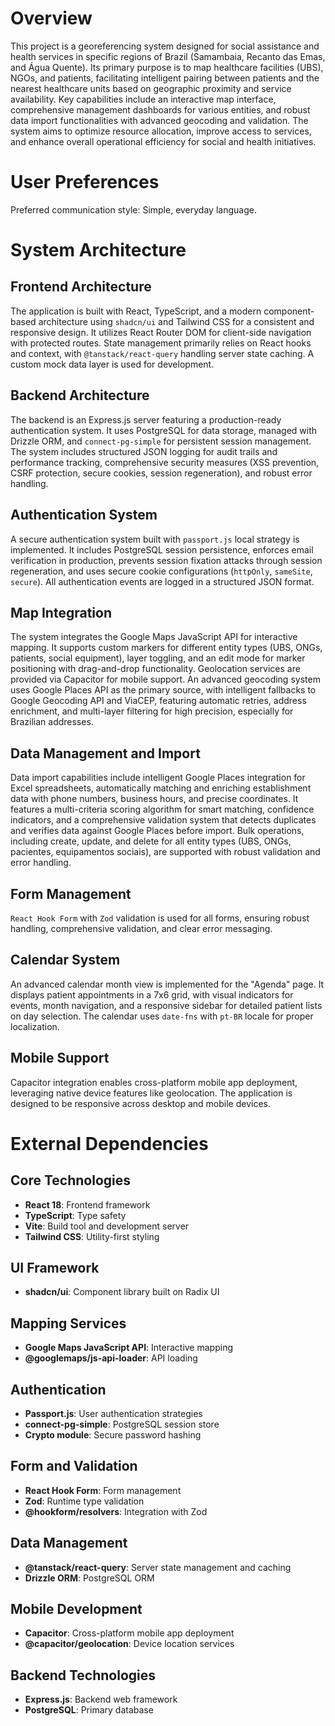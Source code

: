 # Overview

This project is a georeferencing system designed for social assistance and health services in specific regions of Brazil (Samambaia, Recanto das Emas, and Água Quente). Its primary purpose is to map healthcare facilities (UBS), NGOs, and patients, facilitating intelligent pairing between patients and the nearest healthcare units based on geographic proximity and service availability. Key capabilities include an interactive map interface, comprehensive management dashboards for various entities, and robust data import functionalities with advanced geocoding and validation. The system aims to optimize resource allocation, improve access to services, and enhance overall operational efficiency for social and health initiatives.

# User Preferences

Preferred communication style: Simple, everyday language.

# System Architecture

## Frontend Architecture
The application is built with React, TypeScript, and a modern component-based architecture using `shadcn/ui` and Tailwind CSS for a consistent and responsive design. It utilizes React Router DOM for client-side navigation with protected routes. State management primarily relies on React hooks and context, with `@tanstack/react-query` handling server state caching. A custom mock data layer is used for development.

## Backend Architecture
The backend is an Express.js server featuring a production-ready authentication system. It uses PostgreSQL for data storage, managed with Drizzle ORM, and `connect-pg-simple` for persistent session management. The system includes structured JSON logging for audit trails and performance tracking, comprehensive security measures (XSS prevention, CSRF protection, secure cookies, session regeneration), and robust error handling.

## Authentication System
A secure authentication system built with `passport.js` local strategy is implemented. It includes PostgreSQL session persistence, enforces email verification in production, prevents session fixation attacks through session regeneration, and uses secure cookie configurations (`httpOnly`, `sameSite`, `secure`). All authentication events are logged in a structured JSON format.

## Map Integration
The system integrates the Google Maps JavaScript API for interactive mapping. It supports custom markers for different entity types (UBS, ONGs, patients, social equipment), layer toggling, and an edit mode for marker positioning with drag-and-drop functionality. Geolocation services are provided via Capacitor for mobile support. An advanced geocoding system uses Google Places API as the primary source, with intelligent fallbacks to Google Geocoding API and ViaCEP, featuring automatic retries, address enrichment, and multi-layer filtering for high precision, especially for Brazilian addresses.

## Data Management and Import
Data import capabilities include intelligent Google Places integration for Excel spreadsheets, automatically matching and enriching establishment data with phone numbers, business hours, and precise coordinates. It features a multi-criteria scoring algorithm for smart matching, confidence indicators, and a comprehensive validation system that detects duplicates and verifies data against Google Places before import. Bulk operations, including create, update, and delete for all entity types (UBS, ONGs, pacientes, equipamentos sociais), are supported with robust validation and error handling.

## Form Management
`React Hook Form` with `Zod` validation is used for all forms, ensuring robust handling, comprehensive validation, and clear error messaging.

## Calendar System
An advanced calendar month view is implemented for the "Agenda" page. It displays patient appointments in a 7x6 grid, with visual indicators for events, month navigation, and a responsive sidebar for detailed patient lists on day selection. The calendar uses `date-fns` with `pt-BR` locale for proper localization.

## Mobile Support
Capacitor integration enables cross-platform mobile app deployment, leveraging native device features like geolocation. The application is designed to be responsive across desktop and mobile devices.

# External Dependencies

## Core Technologies
- **React 18**: Frontend framework
- **TypeScript**: Type safety
- **Vite**: Build tool and development server
- **Tailwind CSS**: Utility-first styling

## UI Framework
- **shadcn/ui**: Component library built on Radix UI

## Mapping Services
- **Google Maps JavaScript API**: Interactive mapping
- **@googlemaps/js-api-loader**: API loading

## Authentication
- **Passport.js**: User authentication strategies
- **connect-pg-simple**: PostgreSQL session store
- **Crypto module**: Secure password hashing

## Form and Validation
- **React Hook Form**: Form management
- **Zod**: Runtime type validation
- **@hookform/resolvers**: Integration with Zod

## Data Management
- **@tanstack/react-query**: Server state management and caching
- **Drizzle ORM**: PostgreSQL ORM

## Mobile Development
- **Capacitor**: Cross-platform mobile app deployment
- **@capacitor/geolocation**: Device location services

## Backend Technologies
- **Express.js**: Backend web framework
- **PostgreSQL**: Primary database